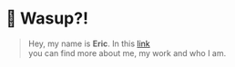 # 👋 Wasup?!

> Hey, my name is **Eric**. In this [link](https://ericviana.com.br) <br/> you can find more about me, my work and who I am.




